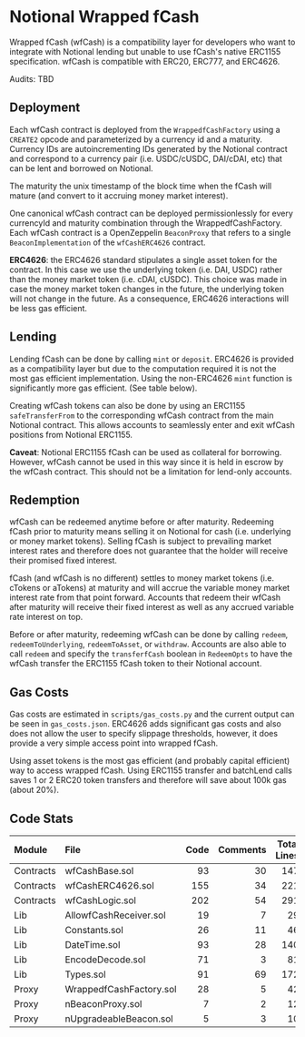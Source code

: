# Notional Wrapped fCash

Wrapped fCash (wfCash) is a compatibility layer for developers who want to integrate with Notional lending but unable to use fCash's native ERC1155 specification. wfCash is compatible with ERC20, ERC777, and ERC4626.

Audits: TBD

## Deployment

Each wfCash contract is deployed from the `WrappedfCashFactory` using a `CREATE2` opcode and parameterized by a currency id and a maturity. Currency IDs are autoincrementing IDs generated by the Notional contract and correspond to a currency pair (i.e. USDC/cUSDC, DAI/cDAI, etc) that can be lent and borrowed on Notional.

The maturity the unix timestamp of the block time when the fCash will mature (and convert to it accruing money market interest).

One canonical wfCash contract can be deployed permissionlessly for every currencyId and maturity combination through the WrappedfCashFactory. Each wfCash contract is a OpenZeppelin `BeaconProxy` that refers to a single `BeaconImplementation` of the `wfCashERC4626` contract.

**ERC4626**: the ERC4626 standard stipulates a single asset token for the contract. In this case we use the underlying token (i.e. DAI, USDC) rather than the money market token (i.e. cDAI, cUSDC). This choice was made in case the money market token changes in the future, the underlying token will not change in the future. As a consequence, ERC4626 interactions will be less gas efficient.

## Lending

Lending fCash can be done by calling `mint` or `deposit`. ERC4626 is provided as a compatibility layer but due to the computation required it is not the most gas efficient implementation. Using the non-ERC4626 `mint` function is significantly more gas efficient. (See table below).

Creating wfCash tokens can also be done by using an ERC1155 `safeTransferFrom` to the corresponding wfCash contract from the main Notional contract. This allows accounts to seamlessly enter and exit wfCash positions from Notional ERC1155.

**Caveat**: Notional ERC1155 fCash can be used as collateral for borrowing. However, wfCash cannot be used in this way since it is held in escrow by the wfCash contract. This should not be a limitation for lend-only accounts.

## Redemption

wfCash can be redeemed anytime before or after maturity. Redeeming fCash prior to maturity means selling it on Notional for cash (i.e. underlying or money market tokens). Selling fCash is subject to prevailing market interest rates and therefore does not guarantee that the holder will receive their promised fixed interest.

fCash (and wfCash is no different) settles to money market tokens (i.e. cTokens or aTokens) at maturity and will accrue the variable money market interest rate from that point forward. Accounts that redeem their wfCash after maturity will receive their fixed interest as well as any accrued variable rate interest on top.

Before or after maturity, redeeming wfCash can be done by calling `redeem`, `redeemToUnderlying`, `redeemToAsset`, or `withdraw`. Accounts are also able to call `redeem` and specify the `transferfCash` boolean in `RedeemOpts` to have the wfCash transfer the ERC1155 fCash token to their Notional account.

## Gas Costs

Gas costs are estimated in `scripts/gas_costs.py` and the current output can be seen in `gas_costs.json`. ERC4626 adds significant gas costs and also does not allow the user to specify slippage thresholds, however, it does provide a very simple access point into wrapped fCash.

Using asset tokens is the most gas efficient (and probably capital efficient) way to access wrapped fCash. Using ERC1155 transfer and batchLend calls saves 1 or 2 ERC20 token transfers and therefore will save about 100k gas (about 20%).

## Code Stats

| Module    | File                    | Code | Comments | Total Lines | Complexity / Line |
| :-------- | :---------------------- | ---: | -------: | ----------: | ----------------: |
| Contracts | wfCashBase.sol          |   93 |       30 |         147 |              12.9 |
| Contracts | wfCashERC4626.sol       |  155 |       34 |         221 |               6.5 |
| Contracts | wfCashLogic.sol         |  202 |       54 |         291 |               7.9 |
| Lib       | AllowfCashReceiver.sol  |   19 |        7 |          29 |               0.0 |
| Lib       | Constants.sol           |   26 |       11 |          46 |               0.0 |
| Lib       | DateTime.sol            |   93 |       28 |         140 |              34.4 |
| Lib       | EncodeDecode.sol        |   71 |        3 |          81 |               0.0 |
| Lib       | Types.sol               |   91 |       69 |         172 |               0.0 |
| Proxy     | WrappedfCashFactory.sol |   28 |        5 |          42 |               7.1 |
| Proxy     | nBeaconProxy.sol        |    7 |        2 |          12 |               0.0 |
| Proxy     | nUpgradeableBeacon.sol  |    5 |        3 |          10 |               0.0 |
